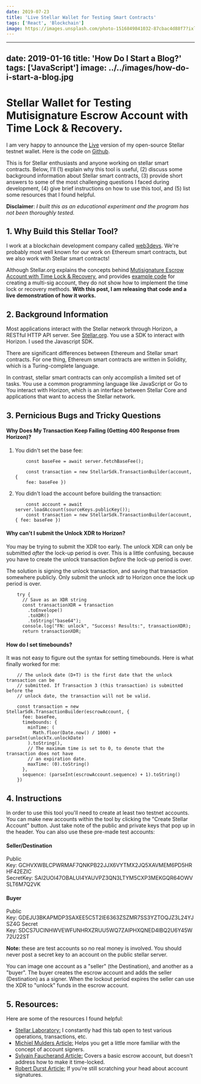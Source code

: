 ```yaml
---
date: 2019-07-23
title: 'Live Stellar Wallet for Testing Smart Contracts'
tags: ['React', 'Blockchain']
image: https://images.unsplash.com/photo-1516849841032-87cbac4d88f7?ixlib=rb-1.2.1&ixid=eyJhcHBfaWQiOjEyMDd9&auto=format&fit=crop&w=1650&q=80
---
```


---
date: 2019-01-16
title: 'How Do I Start a Blog?'
tags: ['JavaScript']
image: ../../images/how-do-i-start-a-blog.jpg
---

# Stellar Wallet for Testing Mutisignature Escrow Account with Time Lock & Recovery.

I am very happy to announce the [Live](https://stellar-wallet.netlify.com) version of my open-source Stellar testnet wallet. Here is the code on [Github](https://github.com/edezekiel/stellar-wallet).

This is for Stellar enthusiasts and anyone working on stellar smart contracts. Below, I'll (1) explain why this tool is useful, (2) discuss some background information about Stellar smart contracts, (3) provide short answers to some of the most challenging questions I faced during development, (4) give brief instructions on how to use this tool, and (5) list some resources that I found helpful.

**Disclaimer**: _I built this as an educational experiment and the program has not been thoroughly tested._

## 1. Why Build this Stellar Tool?

I work at a blockchain development company called [web3devs](https://web3devs.com/). We're probably most well known for our work on Ethereum smart contracts, but we also work with Stellar smart contracts!

Although Stellar.org explains the concepts behind [Mutisignature Escrow Account with Time Lock & Recovery](https://www.stellar.org/developers/guides/walkthroughs/stellar-smart-contracts.html), and provides [example code](https://www.stellar.org/developers/js-stellar-base/reference/base-examples.html) for creating a multi-sig account, they do not show how to implement the time lock or recovery methods. **With this post, I am releasing that code and a live demonstration of how it works.**

## 2. Background Information

Most applications interact with the Stellar network through Horizon, a RESTful HTTP API server. See [Stellar.org](https://www.stellar.org/developers/guides/get-started/). You use a SDK to interact with Horizon. I used the Javascript SDK.

There are significant differences between Ethereum and Stellar smart contracts. For one thing, Ethereum smart contracts are written in Solidity, which is a Turing-complete language.

In contrast, stellar smart contracts can only accomplish a limited set of tasks. You use a common programming language like JavaScript or Go to You interact with Horizon, which is an interface between Stellar Core and applications that want to access the Stellar network.

## 3. Pernicious Bugs and Tricky Questions

#### Why Does My Transaction Keep Failing (Getting 400 Response from Horizon)?

1.  You didn't set the base fee:

            const baseFee = await server.fetchBaseFee();

            const transaction = new StellarSdk.TransactionBuilder(account, {
            fee: baseFee })

2.  You didn't load the account before building the transaction:

            const account = await server.loadAccount(sourceKeys.publicKey());
            const transaction = new StellarSdk.TransactionBuilder(account, { fee: baseFee })

#### Why can't I submit the Unlock XDR to Horizon?

You may be trying to submit the XDR too early. The unlock XDR can only be submitted _after_ the lock-up period is over. This is a little confusing, because you have to create the unlock transaction _before_ the lock-up period is over.

The solution is signing the unlock transaction, and saving that transaction somewhere publicly. Only submit the unlock xdr to Horizon once the lock up period is over.

        try {
          // Save as an XDR string
          const transactionXDR = transaction
            .toEnvelope()
            .toXDR()
            .toString("base64");
          console.log("FN: unlock", "Success! Results:", transactionXDR);
          return transactionXDR;

#### How do I set timebounds?

It was not easy to figure out the syntax for setting timebounds. Here is what finally worked for me:

        // The unlock date (D+T) is the first date that the unlock transaction can be
        // submitted. If Transaction 3 (this transaction) is submitted before the
        // unlock date, the transaction will not be valid.

        const transaction = new StellarSdk.TransactionBuilder(escrowAccount, {
          fee: baseFee,
          timebounds: {
            minTime: (
              Math.floor(Date.now() / 1000) + parseInt(unlockTx.unlockDate)
            ).toString(),
            // The maximum time is set to 0, to denote that the transaction does not have
            // an expiration date.
            maxTime: (0).toString()
          },
          sequence: (parseInt(escrowAccount.sequence) + 1).toString()
        })

## 4. Instructions

In order to use this tool you'll need to create at least two testnet accounts. You can make new accounts within the tool by clicking the "Create Stellar Account" button. Just take note of the public and private keys that pop up in the header. You can also use these pre-made test accounts:

<section>

#### Seller/Destination

Public Key: GCHVXWBLCPWRMAF7QNKPB22JJX6VYTMX2JQ5XAVMEM6PD5HRHF42EZIC SecretKey: SAI2UOI47OBALUI4YAUVPZ3QN3LTYM5CXP3MEKGQR64OWVSLT6M7Q2VK

#### Buyer

Public Key: GDEJU3BKAPMDP3SAXEE5C5T2IE6363ZSZMR7SS3YZTOQJZ3L24YJSZ4G Secret Key: SDCS7UCINHWVEWFUNHRXZRUU5WQ7ZAIPHXQNED4IBQ2U6Y45W72U22ST

</section>

**Note:** these are test accounts so no real money is involved. You should never post a secret key to an account on the public stellar server.

You can image one account as a "seller" (the Destination), and another as a "buyer". The buyer creates the escrow account and adds the seller (Destination) as a signer. When the lockout period expires the seller can use the XDR to "unlock" funds in the escrow account.

## 5. Resources:

Here are some of the resources I found helpful:

*   [Stellar Laboratory:](https://www.stellar.org/laboratory/) I constantly had this tab open to test various operations, transactions, etc.
*   [Michiel Mulders Article:](https://medium.com/wearetheledger/stellar-escrow-smart-contract-development-4c43ef32ac4b) Helps you get a little more familiar with the concept of account signers.
*   [Sylvain Faucherand Article:](https://medium.com/coinmonks/simple-escrow-contract-using-stellar-67aa799f7db) Covers a basic escrow account, but doesn't address how to make it time-locked.
*   [Robert Durst Article:](https://hackernoon.com/i-just-wrote-a-stellar-smart-contract-pt-2-lets-dive-a-little-deeper-a8dae19b9d0a) If you're still scratching your head about account signatures.
